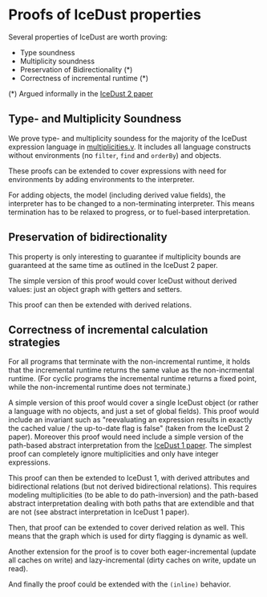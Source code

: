 # Proofs of IceDust properties

Several properties of IceDust are worth proving:

* Type soundness
* Multiplicity soundness
* Preservation of Bidirectionality (*)
* Correctness of incremental runtime (*)

(*) Argued informally in the [IceDust 2 paper](http://doi.org/10.4230/LIPIcs.ECOOP.2017.14)

## Type- and Multiplicity Soundness
We prove type- and multiplicity soundess for the majority of the IceDust expression language in [multiplicities.v](icedust.proofs/multiplicities.v).
It includes all language constructs without environments (no `filter`, `find` and `orderBy`) and objects.

These proofs can be extended to cover expressions with need for environments by adding environments to the interpreter.

For adding objects, the model (including derived value fields), the interpreter has to be changed to a non-terminating interpreter.
This means termination has to be relaxed to progress, or to fuel-based interpretation.

## Preservation of bidirectionality
This property is only interesting to guarantee if multiplicity bounds are guaranteed at the same time as outlined in the IceDust 2 paper.

The simple version of this proof would cover IceDust without derived values: just an object graph with getters and setters.

This proof can then be extended with derived relations.

## Correctness of incremental calculation strategies
For all programs that terminate with the non-incremental runtime, it holds that the incremental runtime returns the same value as the non-incrmental runtime.
(For cyclic programs the incremental runtime returns a fixed point, while the non-incremental runtime does not terminate.)

A simple version of this proof would cover a single IceDust object (or rather a language with no objects, and just a set of global fields).
This proof would include an invariant such as "reevaluating an expression results in exactly the cached value \/ the up-to-date flag is false" (taken from the IceDust 2 paper).
Moreover this proof would need include a simple version of the path-based abstract interpretation from the [IceDust 1 paper](http://doi.org/10.4230/LIPIcs.ECOOP.2016.11).
The simplest proof can completely ignore multiplicities and only have integer expressions.

This proof can then be extended to IceDust 1, with derived attributes and bidirectional relations (but not derived bidirectional relations).
This requires modeling multiplicities (to be able to do path-inversion) and the path-based abstract interpretation dealing with both paths that are extendible and that are not (see abstract interpretation in IceDust 1 paper).

Then, that proof can be extended to cover derived relation as well.
This means that the graph which is used for dirty flagging is dynamic as well.

Another extension for the proof is to cover both eager-incremental (update all caches on write) and lazy-incremental (dirty caches on write, update un read).

And finally the proof could be extended with the `(inline)` behavior.
